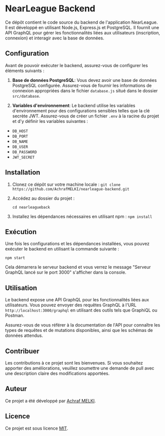 # NearLeague Backend

Ce dépôt contient le code source du backend de l'application NearLeague. Il est développé en utilisant Node.js, Express.js et PostgreSQL. Il fournit une API GraphQL pour gérer les fonctionnalités liées aux utilisateurs (inscription, connexion) et interagir avec la base de données.

## Configuration

Avant de pouvoir exécuter le backend, assurez-vous de configurer les éléments suivants :

1. **Base de données PostgreSQL**: Vous devez avoir une base de données PostgreSQL configurée. Assurez-vous de fournir les informations de connexion appropriées dans le fichier `database.js` situé dans le dossier `src/database`.

2. **Variables d'environnement**: Le backend utilise les variables d'environnement pour des configurations sensibles telles que la clé secrète JWT. Assurez-vous de créer un fichier `.env` à la racine du projet et d'y définir les variables suivantes :
- `DB_HOST`
- `DB_PORT`
- `DB_NAME`
- `DB_USER`
- `DB_PASSWORD`
- `JWT_SECRET`

## Installation

1. Clonez ce dépôt sur votre machine locale :
   `git clone https://github.com/AchrafMELKI/nearleague-backend.git`

2. Accédez au dossier du projet :

   `cd nearleagueback`

3. Installez les dépendances nécessaires en utilisant npm :
   `npm install`


## Exécution

Une fois les configurations et les dépendances installées, vous pouvez exécuter le backend en utilisant la commande suivante :

`npm start`

Cela démarrera le serveur backend et vous verrez le message "Serveur GraphQL lancé sur le port 3000" s'afficher dans la console.

## Utilisation

Le backend expose une API GraphQL pour les fonctionnalités liées aux utilisateurs. Vous pouvez envoyer des requêtes GraphQL à l'URL `http://localhost:3000/graphql` en utilisant des outils tels que GraphiQL ou Postman.

Assurez-vous de vous référer à la documentation de l'API pour connaître les types de requêtes et de mutations disponibles, ainsi que les schémas de données attendus.

## Contribuer

Les contributions à ce projet sont les bienvenues. Si vous souhaitez apporter des améliorations, veuillez soumettre une demande de pull avec une description claire des modifications apportées.

## Auteur

Ce projet a été développé par [Achraf MELKI](https://github.com/AchrafMELKI).

## Licence

Ce projet est sous licence [MIT](LICENSE).



